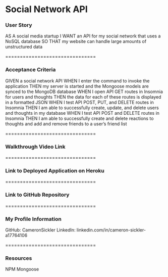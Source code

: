 # Social Network API

### User Story

AS A social media startup
I WANT an API for my social network that uses a NoSQL database
SO THAT my website can handle large amounts of unstructured data
 
===============================
 
### Acceptance Criteria
  
GIVEN a social network API
WHEN I enter the command to invoke the application
THEN my server is started and the Mongoose models are synced to the MongoDB database
WHEN I open API GET routes in Insomnia for users and thoughts
THEN the data for each of these routes is displayed in a formatted JSON
WHEN I test API POST, PUT, and DELETE routes in Insomnia
THEN I am able to successfully create, update, and delete users and thoughts in my database
WHEN I test API POST and DELETE routes in Insomnia
THEN I am able to successfully create and delete reactions to thoughts and add and remove friends to a user’s friend list
 
===============================
 
### Walkthrough Video Link
 

===============================
 
### Link to Deployed Application on Heroku
 
===============================


### Link to GitHub Repository

 
===============================
 
### My Profile Information
 
GitHub: CameronSickler
LinkedIn: linkedin.com/in/cameron-sickler-a17764106
 
===============================
 
### Resources

 NPM    Mongoose